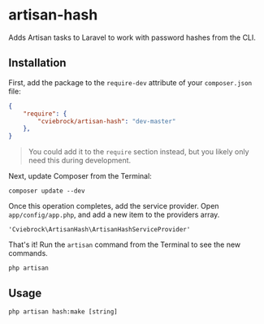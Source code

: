 # artisan-hash

Adds Artisan tasks to Laravel to work with password hashes from the CLI.


## Installation

First, add the package to the `require-dev` attribute of your `composer.json` file:

```json
{
    "require": {
        "cviebrock/artisan-hash": "dev-master"
    },
}
```

> You could add it to the `require` section instead, but you likely only need this during development.

Next, update Composer from the Terminal:

```
composer update --dev
```

Once this operation completes, add the service provider. Open `app/config/app.php`, and add a new item to the providers array.

```
'Cviebrock\ArtisanHash\ArtisanHashServiceProvider'
```

That's it! Run the `artisan` command from the Terminal to see the new commands.

```
php artisan
```


## Usage

```
php artisan hash:make [string]
```
